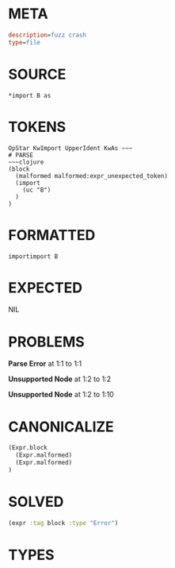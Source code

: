 # META
~~~ini
description=fuzz crash
type=file
~~~
# SOURCE
~~~roc
*import B as
~~~
# TOKENS
~~~text
OpStar KwImport UpperIdent KwAs ~~~
# PARSE
~~~clojure
(block
  (malformed malformed:expr_unexpected_token)
  (import
    (uc "B")
  )
)
~~~
# FORMATTED
~~~roc
importimport B
~~~
# EXPECTED
NIL
# PROBLEMS
**Parse Error**
at 1:1 to 1:1

**Unsupported Node**
at 1:2 to 1:2

**Unsupported Node**
at 1:2 to 1:10

# CANONICALIZE
~~~clojure
(Expr.block
  (Expr.malformed)
  (Expr.malformed)
)
~~~
# SOLVED
~~~clojure
(expr :tag block :type "Error")
~~~
# TYPES
~~~roc
~~~
